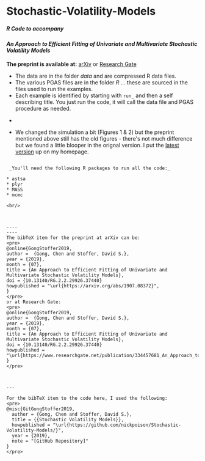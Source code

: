 # Stochastic-Volatility-Models



##### R Code to accompany 

####  _An Approach to Efficient Fitting of Univariate and Multivariate Stochastic Volatility Models_

**The preprint is available at:** [arXiv](https://arxiv.org/abs/1907.08372) or  [Research Gate](https://www.researchgate.net/publication/334457681_An_Approach_to_Efficient_Fitting_of_Univariate_and_Multivariate_Stochastic_Volatility_Models) 


* The data are in the folder *data* and are compressed R data files.
* The various PGAS files are in the folder *R* ... these are sourced in the files used to run the examples.
* Each example is identified by starting with `run_` and then a self describing title.  You just run the code, it will call the data file and PGAS procedure as needed.
* ```diff  
+ We changed the simulation a bit (Figures 1 & 2) but the preprint mentioned above still has the old figures - there's not much difference but we found a little blooper in the orignal version.
I put the [latest version](https://www.stat.pitt.edu/stoffer/dss_files/SVM.pdf) up on my homepage.
```

 _You'll need the following R packages to run all the code:_

* astsa
* plyr
* MASS 
* mcmc  

<br/> 



----
----
The bibTeX item for the preprint at arXiv can be:
<pre>
@online{GongStoffer2019,
author =  {Gong, Chen and Stoffer, David S.},
year = {2019},
month = {07},
title = {An Approach to Efficient Fitting of Univariate and Multivariate Stochastic Volatility Models},
doi = {10.13140/RG.2.2.29926.37440}
howpublished = "\url{https://arxiv.org/abs/1907.08372}",
}
</pre>
or at Research Gate:
<pre>
@online{GongStoffer2019,
author =  {Gong, Chen and Stoffer, David S.},
year = {2019},
month = {07},
title = {An Approach to Efficient Fitting of Univariate and Multivariate Stochastic Volatility Models},
doi = {10.13140/RG.2.2.29926.37440}
howpublished = "\url{https://www.researchgate.net/publication/334457681_An_Approach_to_Efficient_Fitting_of_Univariate_and_Multivariate_Stochastic_Volatility_Models}",
}
</pre>



---

For the bibTeX item to the code here, I used the following:
<pre>
@misc{GitGongStoffer2019,
  author = {Gong, Chen and Stoffer, David S.},
  title = {{Stochastic Volatility Models}},
  howpublished = "\url{https://github.com/nickpoison/Stochastic-Volatility-Models/}",
  year = {2019}, 
  note = "[GitHub Repository]"
}  
</pre>
